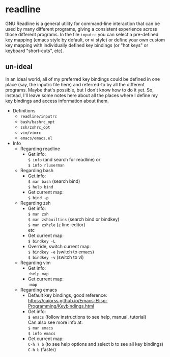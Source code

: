 
# readline

GNU Readline is a general utility for command-line interaction that can be used
by many different programs, giving a consistent experience across those
different programs.  In the file `inputrc` you can select a pre-defined key
mapping (emacs style by default, or vi style) or define your own custom key
mapping with individually defined key bindings (or "hot keys" or keyboard
"short-cuts", etc).


## un-ideal

In an ideal world, all of my preferred key bindings could be defined in one
place (say, the inputrc file here) and referred-to by all the different
programs.  Maybe that's possible, but I don't know how to do it yet.  So,
instead, I'll leave some notes here about all the places where I define my key
bindings and access information about them.

* Definitions
  * `readline/inputrc`
  * `bash/bashrc_opt`
  * `zsh/zshrc_opt`
  * `vim/vimrc`
  * `emacs/emacs.el`
* Info
  * Regarding readline
    * Get info:  
      `$ info` (and search for readline) or  
      `$ info rluserman`
  * Regarding bash
    * Get info:  
      `$ man bash`  (search bind)  
      `$ help bind`
    * Get current map:  
      `$ bind -p`
  * Regarding zsh
    * Get info:  
      `$ man zsh`  
      `$ man zshbuiltins`  (search bind or bindkey)  
      `$ man zshzle`  (z line-editor)  
      etc
    * Get current map:  
      `$ bindkey -L`
    * Override, switch current map:  
      `$ bindkey -e`  (switch to emacs)  
      `$ bindkey -v`  (switch to vi)
  * Regarding vim
    * Get info:  
      `:help map`  
    * Get current map:  
      `:map`
  * Regarding emacs
    * Default key bindings, good reference:  
       https://caiorss.github.io/Emacs-Elisp-Programming/Keybindings.html
    * Get info:  
      `$ emacs`  (follow instructions to see help, manual, tutorial)  
      Can also see more info at:  
      `$ man emacs`  
      `$ info emacs`
    * Get current map:  
      `C-h ? b`  (to see help options and select b to see all key bindings)  
      `C-h b`  (faster)

